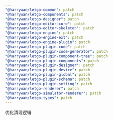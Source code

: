 ```yaml
---
"@harrywan/letgo-common": patch
"@harrywan/letgo-components": patch
"@harrywan/letgo-designer": patch
"@harrywan/letgo-editor-core": patch
"@harrywan/letgo-editor-skeleton": patch
"@harrywan/letgo-engine": patch
"@harrywan/letgo-engine-ext": patch
"@harrywan/letgo-engine-plugin": patch
"@harrywan/letgo-plugin-code": patch
"@harrywan/letgo-plugin-code-generator": patch
"@harrywan/letgo-plugin-component-tree": patch
"@harrywan/letgo-plugin-components": patch
"@harrywan/letgo-plugin-designer": patch
"@harrywan/letgo-plugin-device": patch
"@harrywan/letgo-plugin-global": patch
"@harrywan/letgo-plugin-schema": patch
"@harrywan/letgo-plugin-setting": patch
"@harrywan/letgo-renderer": patch
"@harrywan/letgo-simulator-renderer": patch
"@harrywan/letgo-types": patch
---
```


优化清理逻辑
